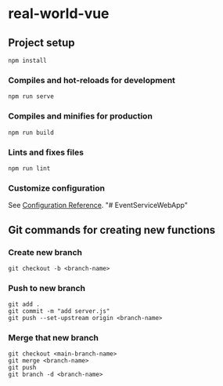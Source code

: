 # real-world-vue

## Project setup

```
npm install
```

### Compiles and hot-reloads for development

```
npm run serve
```

### Compiles and minifies for production

```
npm run build
```

### Lints and fixes files

```
npm run lint
```

### Customize configuration

See [Configuration Reference](https://cli.vuejs.org/config/).
"# EventServiceWebApp"

## Git commands for creating new functions

### Create new branch

```
git checkout -b <branch-name>
```

### Push to new branch

```
git add .
git commit -m "add server.js"
git push --set-upstream origin <branch-name>
```

### Merge that new branch

```
git checkout <main-branch-name>
git merge <branch-name>
git push
git branch -d <branch-name>
```
